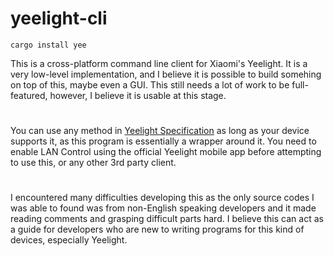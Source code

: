# yeelight-cli
    cargo install yee
This is a cross-platform command line client for Xiaomi's Yeelight. It is a very low-level implementation, and I believe it is possible to build somehing on top of this, maybe even a GUI. This still needs a lot of work to be full-featured, however, I believe it is usable at this stage.
#
You can use any method in [Yeelight Specification](http://www.yeelight.com/download/Yeelight_Inter-Operation_Spec.pdf) as long as your device supports it, as this program is essentially a wrapper around it. 
You need to enable LAN Control using the official Yeelight mobile app before attempting to use this, or any other 3rd party client.
#
I encountered many difficulties developing this as the only source codes I was able to found was from non-English speaking developers and it made reading comments and grasping difficult parts hard. I believe this can act as a guide for developers who are new to writing programs for this kind of devices, especially Yeelight.


